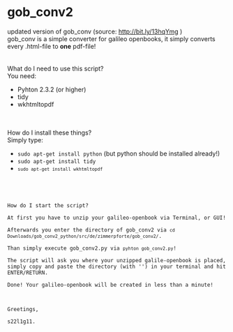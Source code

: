 gob_conv2
=========

updated version of gob_conv (source: http://bit.ly/13hqYmg )<br>
gob_conv is a simple converter for galileo openbooks, it simply converts every .html-file to <b>one</b> pdf-file!<br>
<br><br>
What do I need to use this script?<br>
You need:
<ul>
<li>Pyhton 2.3.2 (or higher)</li>
<li>tidy</li>
<li>wkhtmltopdf</li>
</ul>
<br><br>
How do I install these things?<br>
Simply type:
<ul>
<li><code>sudo apt-get install python</code> (but python should be installed already!)</li>
<li><code>sudo apt-get install tidy</code</li>
<li><code>sudo apt-get install wkhtmltopdf</code></li>
</ul><br><br>
How do I start the script?<br>
At first you have to unzip your galileo-openbook via Terminal, or GUI!<br>
Afterwards you enter the directory of gob_conv2 via <code>cd Downloads/gob_conv2_python/src/de/zimmerpforte/gob_conv2/</code>.<br>
Than simply execute gob_conv2.py via <code>pyhton gob_conv2.py</code>!<br>
The script will ask you where your unzipped galile-openbook is placed, simply copy and paste the directory (with '') in your terminal and hit ENTER/RETURN.<br>
Done! Your galileo-openbook will be created in less than a minute!<br>
<br>
Greetings,<br>
s22l1g11.
